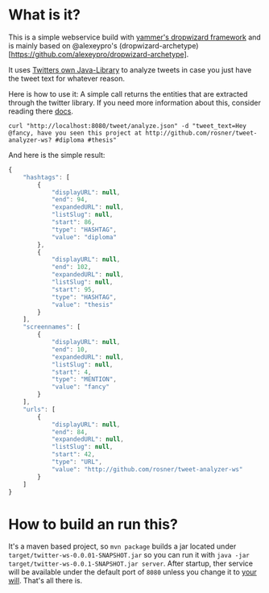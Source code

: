 # What is it?
This is a simple webservice build with [yammer's dropwizard framework](http://www.dropwizard.io/) and is mainly based on @alexeypro's (dropwizard-archetype)[https://github.com/alexeypro/dropwizard-archetype].

It uses [Twitters own Java-Library](https://github.com/twitter/twitter-text-java)
to analyze tweets in case you just have the tweet text for whatever reason. 

Here is how to use it:
A simple call returns the entities that are extracted through the twitter library. 
If you need more information about this, consider reading there [docs](https://github.com/twitter/twitter-text-java).
```
curl "http://localhost:8080/tweet/analyze.json" -d "tweet_text=Hey @fancy, have you seen this project at http://github.com/rosner/tweet-analyzer-ws? #diploma #thesis"
```

And here is the simple result:
```javascript
{
    "hashtags": [
        {
            "displayURL": null,
            "end": 94,
            "expandedURL": null,
            "listSlug": null,
            "start": 86,
            "type": "HASHTAG",
            "value": "diploma"
        },
        {
            "displayURL": null,
            "end": 102,
            "expandedURL": null,
            "listSlug": null,
            "start": 95,
            "type": "HASHTAG",
            "value": "thesis"
        }
    ],
    "screennames": [
        {
            "displayURL": null,
            "end": 10,
            "expandedURL": null,
            "listSlug": null,
            "start": 4,
            "type": "MENTION",
            "value": "fancy"
        }
    ],
    "urls": [
        {
            "displayURL": null,
            "end": 84,
            "expandedURL": null,
            "listSlug": null,
            "start": 42,
            "type": "URL",
            "value": "http://github.com/rosner/tweet-analyzer-ws"
        }
    ]
}
```

# How to build an run this?
It's a maven based project, so `mvn package` builds a jar located under `target/twitter-ws-0.0.01-SNAPSHOT.jar` 
so you can run it with `java -jar target/twitter-ws-0.0.1-SNAPSHOT.jar server`.
After startup, ther service will be available under the default port of `8080` unless you change it to [your will](http://www.dropwizard.io/manual/core/#man-core-configuration).
That's all there is.
